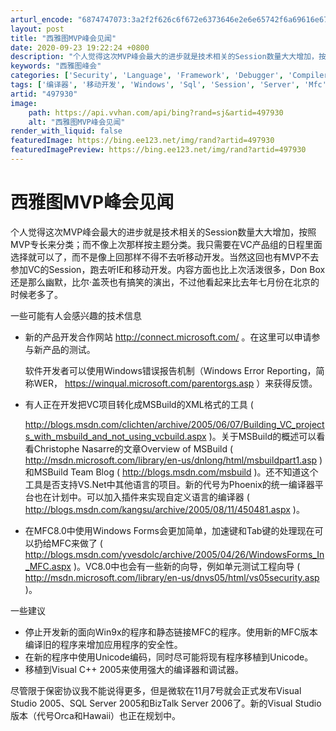 ```yaml
---
arturl_encode: "6874747073:3a2f2f626c6f672e6373646e2e6e65742f6a69616e67736865:6e672f61727469636c652f64657461696c732f343937393330"
layout: post
title: "西雅图MVP峰会见闻"
date: 2020-09-23 19:22:24 +0800
description: "个人觉得这次MVP峰会最大的进步就是技术相关的Session数量大大增加，按照MVP专长来分类；而不"
keywords: "西雅图峰会"
categories: ['Security', 'Language', 'Framework', 'Debugger', 'Compiler', 'C', '.Net']
tags: ['编译器', '移动开发', 'Windows', 'Sql', 'Session', 'Server', 'Mfc']
artid: "497930"
image:
    path: https://api.vvhan.com/api/bing?rand=sj&artid=497930
    alt: "西雅图MVP峰会见闻"
render_with_liquid: false
featuredImage: https://bing.ee123.net/img/rand?artid=497930
featuredImagePreview: https://bing.ee123.net/img/rand?artid=497930
---
```


# 西雅图MVP峰会见闻

个人觉得这次MVP峰会最大的进步就是技术相关的Session数量大大增加，按照MVP专长来分类；而不像上次那样按主题分类。我只需要在VC产品组的日程里面选择就可以了，而不是像上回那样不得不去听移动开发。当然这回也有MVP不去参加VC的Session，跑去听IE和移动开发。内容方面也比上次活泼很多，Don Box还是那么幽默，比尔·盖茨也有搞笑的演出，不过他看起来比去年七月份在北京的时候老多了。

一些可能有人会感兴趣的技术信息

* 新的产品开发合作网站
  <http://connect.microsoft.com/>
  。在这里可以申请参与新产品的测试。
    
  软件开发者可以使用Windows错误报告机制（Windows Error Reporting，简称WER，
  <https://winqual.microsoft.com/parentorgs.asp>
  ）来获得反馈。
* 有人正在开发把VC项目转化成MSBuild的XML格式的工具 (
    
  <http://blogs.msdn.com/clichten/archive/2005/06/07/Building_VC_projects_with_msbuild_and_not_using_vcbuild.aspx>
  )。关于MSBuild的概述可以看看Christophe Nasarre的文章Overview of MSBuild (
  <http://msdn.microsoft.com/library/en-us/dnlong/html/msbuildpart1.asp>
  )和MSBuild Team Blog (
  <http://blogs.msdn.com/msbuild>
  )。还不知道这个工具是否支持VS.Net中其他语言的项目。新的代号为Phoenix的统一编译器平台也在计划中。可以加入插件来实现自定义语言的编译器 (
  <http://blogs.msdn.com/kangsu/archive/2005/08/11/450481.aspx>
  )。
* 在MFC8.0中使用Windows Forms会更加简单，加速键和Tab键的处理现在可以扔给MFC来做了 (
  <http://blogs.msdn.com/yvesdolc/archive/2005/04/26/WindowsForms_In_MFC.aspx>
  )。VC8.0中也会有一些新的向导，例如单元测试工程向导 (
  <http://msdn.microsoft.com/library/en-us/dnvs05/html/vs05security.asp>
  )。

一些建议

* 停止开发新的面向Win9x的程序和静态链接MFC的程序。使用新的MFC版本编译旧的程序来增加应用程序的安全性。
* 在新的程序中使用Unicode编码，同时尽可能将现有程序移植到Unicode。
* 移植到Visual C++ 2005来使用强大的编译器和调试器。

尽管限于保密协议我不能说得更多，但是微软在11月7号就会正式发布Visual Studio 2005、SQL Server 2005和BizTalk Server 2006了。新的Visual Studio版本（代号Orca和Hawaii）也正在规划中。